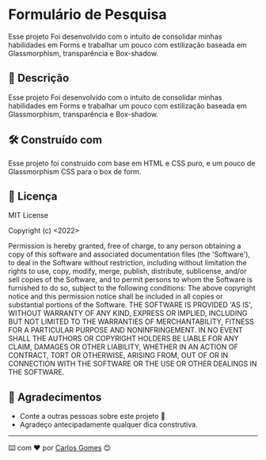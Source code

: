 # Formulário de Pesquisa
Esse projeto Foi desenvolvido com o intuito de consolidar minhas habilidades em Forms e trabalhar um pouco com estilização baseada em Glassmorphism, transparência e Box-shadow.

## 🚀 Descrição

Esse projeto Foi desenvolvido com o intuito de consolidar minhas habilidades em Forms e trabalhar um pouco com estilização baseada em Glassmorphism, transparência e Box-shadow.

## 🛠️ Construído com

Esse projeto foi construído com base em HTML e CSS puro, e um pouco de Glassmorphism CSS para o box de form.


## 📄 Licença

MIT License

Copyright (c) <2022> <Carlos Gomes>

Permission is hereby granted, free of charge, to any person obtaining a copy
of this software and associated documentation files (the 'Software'), to deal
in the Software without restriction, including without limitation the rights
to use, copy, modify, merge, publish, distribute, sublicense, and/or sell
copies of the Software, and to permit persons to whom the Software is
furnished to do so, subject to the following conditions:
The above copyright notice and this permission notice shall be included in all
copies or substantial portions of the Software.
THE SOFTWARE IS PROVIDED 'AS IS', WITHOUT WARRANTY OF ANY KIND, EXPRESS OR
IMPLIED, INCLUDING BUT NOT LIMITED TO THE WARRANTIES OF MERCHANTABILITY,
FITNESS FOR A PARTICULAR PURPOSE AND NONINFRINGEMENT. IN NO EVENT SHALL THE
AUTHORS OR COPYRIGHT HOLDERS BE LIABLE FOR ANY CLAIM, DAMAGES OR OTHER
LIABILITY, WHETHER IN AN ACTION OF CONTRACT, TORT OR OTHERWISE, ARISING FROM,
OUT OF OR IN CONNECTION WITH THE SOFTWARE OR THE USE OR OTHER DEALINGS IN THE
SOFTWARE.

## 🎁 Agradecimentos

* Conte a outras pessoas sobre este projeto 📢
* Agradeço antecipadamente qualquer dica construtiva.


---
⌨️ com ❤️ por [Carlos Gomes](https://github.com/Dev-Shinsei) 😊